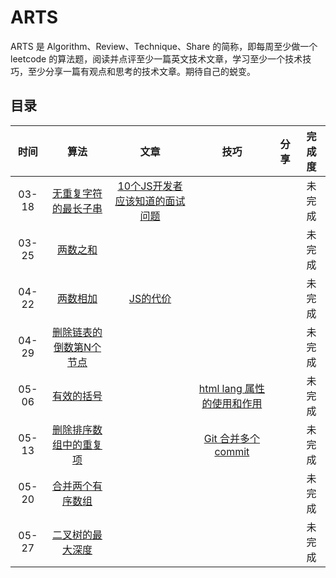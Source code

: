# ARTS
ARTS 是 Algorithm、Review、Technique、Share 的简称，即每周至少做一个 leetcode 的算法题，阅读并点评至少一篇英文技术文章，学习至少一个技术技巧，至少分享一篇有观点和思考的技术文章。期待自己的蜕变。

## 目录
|     时间      | 算法 |                             文章                             | 技巧 | 分享 |  完成度  |
| :-----------: | :--: | :----------------------------------------------------------: | :--: | :--: |:--:|
| 03-18 |    [无重复字符的最长子串](https://leetcode-cn.com/problems/longest-substring-without-repeating-characters/)  | [10个JS开发者应该知道的面试问题](https://medium.com/javascript-scene/10-interview-questions-every-javascript-developer-should-know-6fa6bdf5ad95) |      |      | 未完成 |
| 03-25           |  [两数之和](https://leetcode-cn.com/problems/two-sum/solution/)    |              |      |    |  未完成   |
| 04-22|  [两数相加](https://leetcode-cn.com/problems/add-two-numbers/submissions/)   |[JS的代价](https://medium.com/dev-channel/the-cost-of-javascript-84009f51e99e)   | |   |未完成|
| 04-29|  [删除链表的倒数第N个节点](https://leetcode-cn.com/problems/remove-nth-node-from-end-of-list/)   || |   |未完成|
| 05-06|   [有效的括号](https://leetcode-cn.com/problems/valid-parentheses/)  || [html lang 属性的使用和作用](https://github.com/C2015/ARTS/issues/1)|   |未完成|
| 05-13 | [删除排序数组中的重复项](https://leetcode-cn.com/problems/remove-duplicates-from-sorted-array/) |  |[Git 合并多个commit](https://github.com/C2015/ARTS/issues/2)   |  | 未完成 |
| 05-20 | [合并两个有序数组](https://leetcode-cn.com/problems/merge-sorted-array/) |  |   |  | 未完成 |
| 05-27 | [二叉树的最大深度](https://leetcode-cn.com/problems/maximum-depth-of-binary-tree/submissions/) |  |   |  | 未完成 |